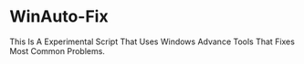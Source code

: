 # WinAuto-Fix
This Is A Experimental Script That Uses Windows Advance Tools That Fixes Most Common Problems.
